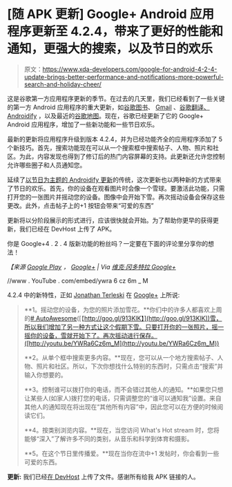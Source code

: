 # [随 APK 更新] Google+ Android 应用程序更新至 4.2.4，带来了更好的性能和通知，更强大的搜索，以及节日的欢乐

> 原文：<https://www.xda-developers.com/google-for-android-4-2-4-update-brings-better-performance-and-notifications-more-powerful-search-and-holiday-cheer/>

这是谷歌第一方应用程序更新的季节。在过去的几天里，我们已经看到了一些关键的第一方 Android 应用程序的重大更新，如[谷歌图书](http://www.xda-developers.com/android/massive-google-play-books-3-1-17-update-brings-pdfepub-uploads-increased-note-taking-and-more/)、 [Gmail](http://www.xda-developers.com/android/gmail-4-7-update-brings-improved-attachments-kitkat-printing-vacation-responder-and-more/ "Gmail 4.7 Update Brings Improved Attachments, KitKat Printing, Vacation Responder, and More!") 、[谷歌翻译、Androidify](http://www.xda-developers.com/android/google-ups-supported-languages-in-google-translate-androidify-receives-holiday-cheer/) ，以及最近的[谷歌地图](http://www.xda-developers.com/android/google-maps-7-5-brings-gmail-integration-for-reservations/ "Google Maps 7.5 Brings Gmail Integration for Reservations!")。现在，谷歌已经更新了它的 Google+ Android 应用程序，增加了一些新功能和一些节日欢乐。

最新的更新将应用程序升级到版本 4.2.4，并为已经功能齐全的应用程序添加了 5 个新技巧。首先，搜索功能现在可以从一个搜索框中搜索帖子、人物、照片和社区。为此，内容发现也得到了修订后的热门内容屏幕的支持。此更新还允许您控制允许哪些圈子和人员通知您。

延续了[以节日为主题的 Androidify 更新](http://www.xda-developers.com/android/google-ups-supported-languages-in-google-translate-androidify-receives-holiday-cheer/)的传统，这次更新也以两种新的方式带来了节日的欢乐。首先，你的设备在观看图片时会像一个雪球。要激活此功能，只需打开您的一张图片并摇动您的设备。图像中会开始下雪。再次摇动设备会保存这些更改。此外，点击帖子上的+1 按钮会带来“可爱的东西”

更新将以分阶段展示的形式进行，应该很快就会开始。为了帮助你更早的获得更新，我们已经在 DevHost 上传了 APK。

你是 Google+4 . 2 . 4 版新功能的粉丝吗？一定要在下面的评论里分享你的想法！

*【来源 [Google Play](https://play.google.com/store/apps/details?id=com.google.android.apps.plus&hl=en) ， [Google+](https://plus.google.com/u/0/wm/1/+jterleski/posts/AhxQt5xsjLj) | Via [维克·冈多特拉 Google+](https://plus.google.com/u/0/wm/1/+VicGundotra/posts/BfdY7tvyvGf)*

//www . YouTube . com/embed/ywra 6 cz 6m _ M

4.2.4 中的新特性，正如 [Jonathan Terleski](https://plus.google.com/u/0/wm/1/115404182941170857382) 在 [Google+](https://plus.google.com/u/0/wm/1/+jterleski/posts/AhxQt5xsjLj) 上所说:

> **1。摇动您的设备，为您的照片添加雪花。**你们中的许多人都喜欢上周的[# AutoAwesome](https://plus.google.com/s/%23AutoAwesome)([【http://goo.gl/913KlK】](http://goo.gl/913KlK))雪，所以我们增加了另一种方式让这个假期下雪。只要打开你的一张照片，摇一摇你的设备，雪就开始下了。再次摇动进行保存。([http://youtu.be/YWRa6Cz6m_M](http://youtu.be/YWRa6Cz6m_M))
> 
> **2。从单个框中搜索更多内容。**现在，您可以从一个地方搜索帖子、人物、照片和社区。所以，下次你想找什么特别的东西时，只需点击“搜索”并输入你想要的。
> 
> **3。控制谁可以拨打你的电话，而不会错过其他人的通知。**如果您只想让某些人(如家人)拨打您的电话，只需调整您的“谁可以通知我”设置。来自其他人的通知现在将出现在“其他所有内容”中，因此您可以在方便的时候阅读它们。
> 
> **4。按类别浏览内容。**现在，当您访问 What's Hot stream 时，您将能够“深入”了解许多不同的类别，从音乐和科学到体育和摄影。
> 
> **5。在这个节日里传播爱。**现在当你在流中+1 发帖时，你会看到一些可爱的东西。

**更新:** 我们已经[在 DevHost](http://d-h.st/I2s) 上传了文件。感谢所有给我 APK 链接的人。